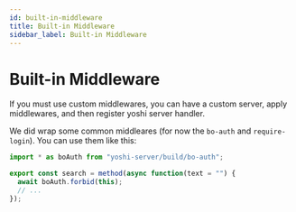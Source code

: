 ```yaml
---
id: built-in-middleware
title: Built-in Middleware
sidebar_label: Built-in Middleware
---
```


# Built-in Middleware

If you must use custom middlewares, you can have a custom server, apply middlewares, and then register yoshi server handler.

We did wrap some common middleares (for now the `bo-auth` and `require-login`). You can use them like this:

```js
import * as boAuth from "yoshi-server/build/bo-auth";

export const search = method(async function(text = "") {
  await boAuth.forbid(this);
  // ...
});
```
